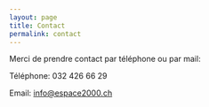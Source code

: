 ```yaml
---
layout: page
title: Contact
permalink: contact
---
```


Merci de prendre contact par téléphone ou par mail:

Téléphone: 032 426 66 29

Email: <info@espace2000.ch>